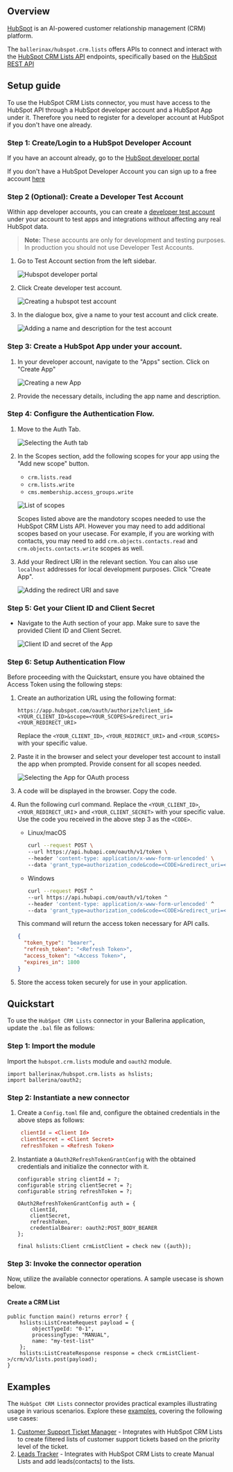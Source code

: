 ## Overview

[HubSpot](https://www.hubspot.com/) is an AI-powered customer relationship management (CRM) platform. 

The `ballerinax/hubspot.crm.lists` offers APIs to connect and interact with the [HubSpot CRM Lists API](https://developers.hubspot.com/docs/reference/api/crm/lists) endpoints, specifically based on the [HubSpot REST API](https://developers.hubspot.com/docs/reference/api/overview)

## Setup guide

To use the HubSpot CRM Lists connector, you must have access to the HubSpot API through a HubSpot developer account and a HubSpot App under it. Therefore you need to register for a developer account at HubSpot if you don't have one already.

### Step 1: Create/Login to a HubSpot Developer Account

If you have an account already, go to the [HubSpot developer portal](https://app.hubspot.com/)

If you don't have a HubSpot Developer Account you can sign up to a free account [here](https://developers.hubspot.com/get-started)

### Step 2 (Optional): Create a Developer Test Account

Within app developer accounts, you can create a [developer test account](https://developers.hubspot.com/beta-docs/getting-started/account-types#developer-test-accounts) under your account to test apps and integrations without affecting any real HubSpot data.

> **Note:** These accounts are only for development and testing purposes. In production you should not use Developer Test Accounts.

1. Go to Test Account section from the left sidebar.

   ![Hubspot developer portal](https://raw.githubusercontent.com/ballerina-platform/module-ballerinax-hubspot.crm.lists/main/docs/setup/resources/test_acc_1.png)

2. Click Create developer test account.

   ![Creating a hubspot test account](https://raw.githubusercontent.com/ballerina-platform/module-ballerinax-hubspot.crm.lists/main/docs/setup/resources/test_acc_2.png)

3. In the dialogue box, give a name to your test account and click create.

   ![Adding a name and description for the test account](https://raw.githubusercontent.com/ballerina-platform/module-ballerinax-hubspot.crm.lists/main/docs/setup/resources/test_acc_3.png)

### Step 3: Create a HubSpot App under your account.

1. In your developer account, navigate to the "Apps" section. Click on "Create App"

   ![Creating a new App](https://raw.githubusercontent.com/ballerina-platform/module-ballerinax-hubspot.crm.lists/main/docs/setup/resources/create_app_1.png)

2. Provide the necessary details, including the app name and description.

### Step 4: Configure the Authentication Flow.

1. Move to the Auth Tab.

   ![Selecting the Auth tab](https://raw.githubusercontent.com/ballerina-platform/module-ballerinax-hubspot.crm.lists/main/docs/setup/resources/create_app_2.png)

2. In the Scopes section, add the following scopes for your app using the "Add new scope" button.

   * `crm.lists.read`
   * `crm.lists.write`
   * `cms.membership.access_groups.write`

   ![List of scopes](https://raw.githubusercontent.com/ballerina-platform/module-ballerinax-hubspot.crm.lists/main/docs/setup/resources/scope_set.png)

   Scopes listed above are the mandotory scopes needed to use the HubSpot CRM Lists API. However you may need to add additional scopes based on your usecase. For example, if you are working with contacts, you may need to add `crm.objects.contacts.read` and `crm.objects.contacts.write` scopes as well.

3. Add your Redirect URI in the relevant section. You can also use `localhost` addresses for local development purposes. Click "Create App".

   ![Adding the redirect URI and save](https://raw.githubusercontent.com/ballerina-platform/module-ballerinax-hubspot.crm.lists/main/docs/setup/resources/create_app_final.png)

### Step 5: Get your Client ID and Client Secret

- Navigate to the Auth section of your app. Make sure to save the provided Client ID and Client Secret.

   ![Client ID and secret of the App](https://raw.githubusercontent.com/ballerina-platform/module-ballerinax-hubspot.crm.lists/main/docs/setup/resources/get_credentials.png)

### Step 6: Setup Authentication Flow

Before proceeding with the Quickstart, ensure you have obtained the Access Token using the following steps:

1. Create an authorization URL using the following format:

   ```
   https://app.hubspot.com/oauth/authorize?client_id=<YOUR_CLIENT_ID>&scope=<YOUR_SCOPES>&redirect_uri=<YOUR_REDIRECT_URI>
   ```

   Replace the `<YOUR_CLIENT_ID>`, `<YOUR_REDIRECT_URI>` and `<YOUR_SCOPES>` with your specific value.

2. Paste it in the browser and select your developer test account to install the app when prompted. Provide consent for all scopes needed.

   ![Selecting the App for OAuth process](https://raw.githubusercontent.com/ballerina-platform/module-ballerinax-hubspot.crm.lists/main/docs/setup/resources/install_app.png)

3. A code will be displayed in the browser. Copy the code.

4. Run the following curl command. Replace the `<YOUR_CLIENT_ID>`, `<YOUR_REDIRECT_URI`> and `<YOUR_CLIENT_SECRET>` with your specific value. Use the code you received in the above step 3 as the `<CODE>`.

   - Linux/macOS

     ```bash
     curl --request POST \
     --url https://api.hubapi.com/oauth/v1/token \
     --header 'content-type: application/x-www-form-urlencoded' \
     --data 'grant_type=authorization_code&code=<CODE>&redirect_uri=<YOUR_REDIRECT_URI>&client_id=<YOUR_CLIENT_ID>&client_secret=<YOUR_CLIENT_SECRET>'
     ```

   - Windows

     ```bash
     curl --request POST ^
     --url https://api.hubapi.com/oauth/v1/token ^
     --header 'content-type: application/x-www-form-urlencoded' ^
     --data 'grant_type=authorization_code&code=<CODE>&redirect_uri=<YOUR_REDIRECT_URI>&client_id=<YOUR_CLIENT_ID>&client_secret=<YOUR_CLIENT_SECRET>'
     ```

   This command will return the access token necessary for API calls.

   ```json
   {
     "token_type": "bearer",
     "refresh_token": "<Refresh Token>",
     "access_token": "<Access Token>",
     "expires_in": 1800
   }
   ```

5. Store the access token securely for use in your application.

## Quickstart

To use the `HubSpot CRM Lists` connector in your Ballerina application, update the `.bal` file as follows:

### Step 1: Import the module

Import the `hubspot.crm.lists` module and `oauth2` module.

```ballerina
import ballerinax/hubspot.crm.lists as hslists;
import ballerina/oauth2;
```

### Step 2: Instantiate a new connector

1. Create a `Config.toml` file and, configure the obtained credentials in the above steps as follows:

   ```toml
    clientId = <Client Id>
    clientSecret = <Client Secret>
    refreshToken = <Refresh Token>
   ```

2. Instantiate a `OAuth2RefreshTokenGrantConfig` with the obtained credentials and initialize the connector with it.

    ```ballerina 
    configurable string clientId = ?;
    configurable string clientSecret = ?;
    configurable string refreshToken = ?;

    OAuth2RefreshTokenGrantConfig auth = {
        clientId,
        clientSecret,
        refreshToken,
        credentialBearer: oauth2:POST_BODY_BEARER
    };

    final hslists:Client crmListClient = check new ({auth});

    ```

### Step 3: Invoke the connector operation

Now, utilize the available connector operations. A sample usecase is shown below.

#### Create a CRM List
    
```ballerina
public function main() returns error? {
    hslists:ListCreateRequest payload = {
        objectTypeId: "0-1",
        processingType: "MANUAL",
        name: "my-test-list"
    };
    hslists:ListCreateResponse response = check crmListClient->/crm/v3/lists.post(payload);
}
```

## Examples

The `HubSpot CRM Lists` connector provides practical examples illustrating usage in various scenarios. Explore these [examples](https://github.com/module-ballerinax-hubspot.crm.lists/tree/main/examples/), covering the following use cases:

1. [Customer Support Ticket Manager](https://github.com/ballerina-platform/module-ballerinax-hubspot.crm.lists/tree/main/examples/customer_support_tickets_manager) - Integrates with HubSpot CRM Lists to create filtered lists of customer support tickets based on the priority level of the ticket.
2. [Leads Tracker](https://github.com/ballerina-platform/module-ballerinax-hubspot.crm.lists/tree/main/examples/leads_tracker) - Integrates with HubSpot CRM Lists to create Manual Lists and add leads(contacts) to the lists.
